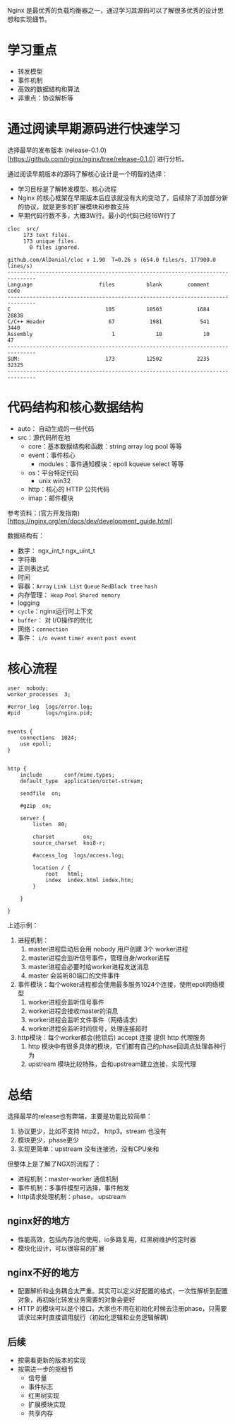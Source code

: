 Nginx 是最优秀的负载均衡器之一，通过学习其源码可以了解很多优秀的设计思想和实现细节。

# 学习重点

- 转发模型
- 事件机制
- 高效的数据结构和算法
- 非重点：协议解析等


# 通过阅读早期源码进行快速学习

选择最早的发布版本 (release-0.1.0)[https://github.com/nginx/nginx/tree/release-0.1.0] 进行分析。

通过阅读早期版本的源码了解核心设计是一个明智的选择：
- 学习目标是了解转发模型、核心流程
- Nginx 的核心框架在早期版本后应该就没有大的变动了，后续除了添加部分新的协议，就是更多的扩展模块和参数支持
- 早期代码行数不多，大概3W行。最小的代码已经16W行了

```
cloc  src/
     173 text files.
     173 unique files.                                          
       0 files ignored.

github.com/AlDanial/cloc v 1.90  T=0.26 s (654.0 files/s, 177900.0 lines/s)
-------------------------------------------------------------------------------
Language                     files          blank        comment           code
-------------------------------------------------------------------------------
C                              105          10503           1684          28838
C/C++ Header                    67           1981            541           3440
Assembly                         1             18             10             47
-------------------------------------------------------------------------------
SUM:                           173          12502           2235          32325
-------------------------------------------------------------------------------
```

# 代码结构和核心数据结构

- auto： 自动生成的一些代码
- src：源代码所在地
    - core：基本数据结构和函数：string array log pool 等等
    - event：事件核心
        - modules：事件通知模块：epoll kqueue select 等等
    - os：平台特定代码
        - unix win32
    - http：核心的 HTTP 公共代码
    - imap：邮件模块

参考资料：(官方开发指南)[https://nginx.org/en/docs/dev/development_guide.html]

数据结构有：
- 数字： ngx_int_t ngx_uint_t
- 字符串
- 正则表达式
- 时间
- 容器：`Array` `Link List` `Queue` `RedBlack tree` `hash`
- 内存管理： `Heap` `Pool` `Shared memory`
- logging
- `cycle`：nginx运行时上下文
- `buffer`： 对 I/O操作的优化
- 网络：`connection`
- 事件： `i/o event` `timer event` `post event`

# 核心流程

```
user  nobody;
worker_processes  3;

#error_log  logs/error.log;
#pid        logs/nginx.pid;


events {
    connections  1024;
    use epoll;
}


http {
    include       conf/mime.types;
    default_type  application/octet-stream;

    sendfile  on;

    #gzip  on;

    server {
        listen  80;

        charset         on;
        source_charset  koi8-r;

        #access_log  logs/access.log;

        location / {
            root   html;
            index  index.html index.htm;
        }

    }

}
```

上述示例：
1. 进程机制：
    1. master进程启动后会用 nobody 用户创建 3个 worker进程
    1. master进程会监听信号事件，管理自身/worker进程
    1. master进程会必要时给worker进程发送消息
    1. master 会监听80端口的文件事件
1. 事件模块：每个woker进程都会使用最多服务1024个连接，使用epoll网络模型
    1. worker进程会监听信号事件
    1. worker进程会接收master的消息
    1. worker进程会监听文件事件（网络请求）
    1. worker进程会监听时间信号，处理连接超时
1. http模块：每个worker都会(抢锁后) accept 连接  提供 http 代理服务
    1. http 模块中有很多具体的模块，它们都有自己的phase回调点处理各种行为
    1. upstream 模块比较特殊，会和upstream建立连接，实现代理


# 总结
选择最早的release也有弊端，主要是功能比较简单：
1. 协议更少，比如不支持 http2， http3。stream 也没有
1. 模块更少，phase更少
1. 实现更简单：upstream 没有连接池，没有CPU亲和

但整体上是了解了NGX的流程了：
- 进程机制：master-worker 通信机制
- 事件机制：多事件模型可选择，事件触发
- http请求处理机制：phase， upstream


## nginx好的地方
- 性能高效，包括内存池的使用，io多路复用，红黑树维护的定时器
- 模块化设计，可以很容易的扩展

## nginx不好的地方
- 配置解析和业务耦合太严重。其实可以定义好配置的格式，一次性解析到配置对象，再初始化转发业务需要的对象会更好
- HTTP 的模块可以是个接口。大家也不用在初始化时候去注册phase，只需要请求过来时直接调用就行（初始化逻辑和业务逻辑解耦）

## 后续
- 按需看更新的版本的实现
- 按需进一步的抠细节
    - 信号量
    - 事件标志
    - 红黑树实现
    - 扩展模块实现
    - 共享内存